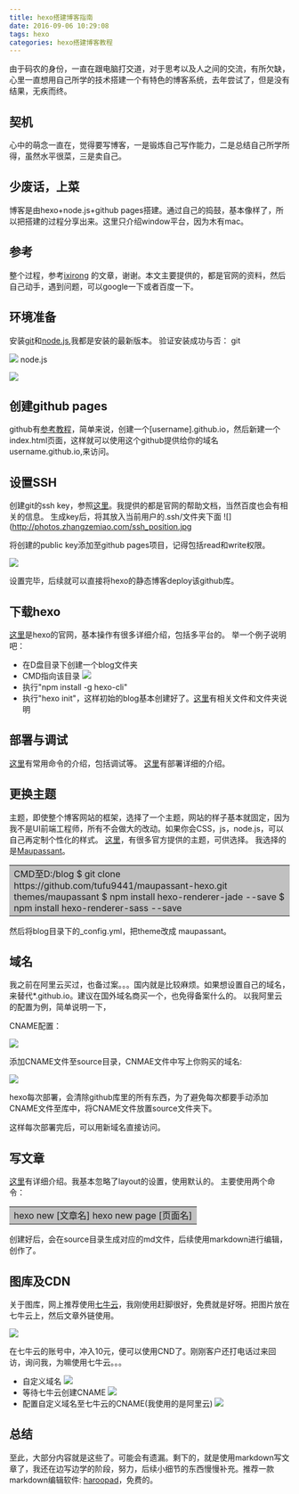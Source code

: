 ```yaml
---
title: hexo搭建博客指南
date: 2016-09-06 10:29:08
tags: hexo
categories: hexo搭建博客教程
---
```


由于码农的身份，一直在跟电脑打交道，对于思考以及人之间的交流，有所欠缺，心里一直想用自己所学的技术搭建一个有特色的博客系统，去年尝试了，但是没有结果，无疾而终。

## 契机
心中的萌念一直在，觉得要写博客，一是锻炼自己写作能力，二是总结自己所学所得，虽然水平很菜，三是卖自己。

## 少废话，上菜
博客是由hexo+node.js+github pages搭建。通过自己的捣鼓，基本像样了，所以把搭建的过程分享出来。这里只介绍window平台，因为木有mac。

## 参考
整个过程，参考[ixirong](http://www.ixirong.com/2015/05/17/how-to-build-ixirong-blog/) 的文章，谢谢。本文主要提供的，都是官网的资料，然后自己动手，遇到问题，可以google一下或者百度一下。

## 环境准备
安装[git](https://git-scm.com/)和[node.js](https://nodejs.org),我都是安装的最新版本。
验证安装成功与否：
git

![](http://photos.zhangzemiao.com/git_version_2.png)
node.js

![](http://photos.zhangzemiao.com/npm_version.png)

## 创建github pages
github有[参考教程](https://pages.github.com/)，简单来说，创建一个[username].github.io，然后新建一个index.html页面，这样就可以使用这个github提供给你的域名username.github.io,来访问。

## 设置SSH
创建git的ssh key，参照[这里](https://help.github.com/articles/generating-an-ssh-key/)。我提供的都是官网的帮助文档，当然百度也会有相关的信息。
生成key后，将其放入当前用户的.ssh/文件夹下面
![](http://photos.zhangzemiao.com/ssh_position.jpg

将创建的public key添加至github pages项目，记得包括read和write权限。

![](http://photos.zhangzemiao.com/%E6%B7%BB%E5%8A%A0KEY.jpg)

设置完毕，后续就可以直接将hexo的静态博客deploy该github库。

## 下载hexo
[这里](https://hexo.io)是hexo的官网，基本操作有很多详细介绍，包括多平台的。
举一个例子说明吧：
- 在D盘目录下创建一个blog文件夹
- CMD指向该目录
![](http://photos.zhangzemiao.com/blog_directory.jpg)
- 执行"npm install -g hexo-cli"
- 执行"hexo init"，这样初始的blog基本创建好了。[这里](https://hexo.io/docs/setup.html)有相关文件和文件夹说明

## 部署与调试
[这里](https://hexo.io/docs/commands.html)有常用命令的介绍，包括调试等。
[这里](https://hexo.io/docs/setup.html)有部署详细的介绍。

## 更换主题
主题，即使整个博客网站的框架，选择了一个主题，网站的样子基本就固定，因为我不是UI前端工程师，所有不会做大的改动。如果你会CSS，js，node.js，可以自己再定制个性化的样式。
[这里](https://hexo.io/themes)，有很多官方提供的主题，可供选择。
我选择的是[Maupassant](https://github.com/tufu9441/maupassant-hexo)。
<table><tr><td bgcolor=#C0C0C0>CMD至D:/blog
$ git clone https://github.com/tufu9441/maupassant-hexo.git themes/maupassant
$ npm install hexo-renderer-jade --save
$ npm install hexo-renderer-sass --save
</td></tr></table>

然后将blog目录下的_config.yml，把theme改成 maupassant。

## 域名
我之前在阿里云买过，也备过案。。。国内就是比较麻烦。如果想设置自己的域名，来替代*.github.io。建议在国外域名商买一个，也免得备案什么的。
以我阿里云的配置为例，简单说明一下，

CNAME配置：

![](http://photos.zhangzemiao.com/DNS.jpg)

添加CNAME文件至source目录，CNMAE文件中写上你购买的域名:

![](http://photos.zhangzemiao.com/CNAME_FOLDER.jpg)

hexo每次部署，会清除github库里的所有东西，为了避免每次都要手动添加CNAME文件至库中，将CNAME文件放置source文件夹下。

这样每次部署完后，可以用新域名直接访问。

## 写文章
[这里](https://hexo.io/docs/writing.html)有详细介绍。我基本忽略了layout的设置，使用默认的。
主要使用两个命令：
<table><tr><td bgcolor=#C0C0C0>hexo new [文章名]
hexo new page [页面名]
</td></tr></table>

创建好后，会在source目录生成对应的md文件，后续使用markdown进行编辑，创作了。

## 图库及CDN
关于图库，网上推荐使用[七牛云](https://portal.qiniu.com)，我刚使用赶脚很好，免费就是好呀。把图片放在七牛云上，然后文章外链使用。

![](http://photos.zhangzemiao.com/tuku.jpg)

在七牛云的账号中，冲入10元，便可以使用CND了。刚刚客户还打电话过来回访，询问我，为嘛使用七牛云。。。
- 自定义域名
![](http://photos.zhangzemiao.com/blog_cnd.jpg)
- 等待七牛云创建CNAME
![](http://photos.zhangzemiao.com/blog_qiniuyun_cname.jpg)
- 配置自定义域名至七牛云的CNAME(我使用的是阿里云)
![](http://photos.zhangzemiao.com/blog_photos_cnd.jpg)

## 总结
至此，大部分内容就是这些了。可能会有遗漏。剩下的，就是使用markdown写文章了，我还在边写边学的阶段，努力，后续小细节的东西慢慢补充。推荐一款markdown编辑软件: [haroopad](http://pad.haroopress.com/)，免费的。